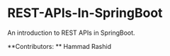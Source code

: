 # REST-APIs-In-SpringBoot

An introduction to REST APIs in SpringBoot. 

**Contributors: ** Hammad Rashid

